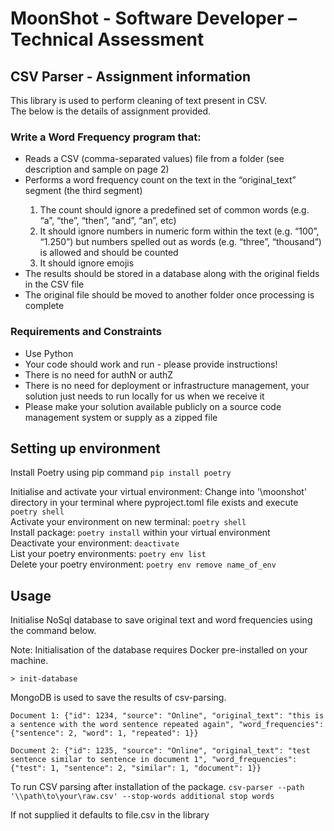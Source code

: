 # MoonShot - Software Developer – Technical Assessment

## CSV Parser - Assignment information
This library is used to perform cleaning of text present in CSV.  
The below is the details of assignment provided.  

### Write a Word Frequency program that:  
<ul>
  <li>
     Reads a CSV (comma-separated values) file from a folder (see description and sample on page 2)
  </li>  
  <li>
    Performs a word frequency count on the text in the “original_text” segment (the third segment)
  </li> 
  <ol>
        <li> The count should ignore a predefined set of common words (e.g. “a”,  “the”, “then”, “and”, “an”, etc)  </li>
        <li> It should ignore numbers in numeric form within the text (e.g. “100”, “1.250”) but numbers spelled out as words (e.g. “three”, “thousand”) is allowed and should be counted  </li>
        <li> It should ignore emojis </li> 
    </ol>
    <li>The results should be stored in a database along with the original fields in the CSV file
    </li> 
    <li>
    The original file should be moved to another folder once processing is complete  
    </li>  
</ul>  

### Requirements and Constraints
<ul>
    <li>Use Python</li>
    <li>Your code should work and run - please provide instructions!</li>
    <li>There is no need for authN or authZ</li>
    <li>There is no need for deployment or infrastructure management, your solution just needs to run locally for us when we receive it</li>
    <li>Please make your solution available publicly on a source code management system or supply as a zipped file</li>
</ul>

## Setting up environment 
Install Poetry using pip command `pip install poetry`

Initialise and activate your virtual environment: Change into '\moonshot' directory in your terminal where pyproject.toml file exists and execute  `poetry shell`  
Activate your environment on new terminal: `poetry shell`  
Install package: `poetry install` within your virtual environment  
Deactivate your environment: `deactivate`  
List your poetry environments: `poetry env list`  
Delete your poetry environment: `poetry env remove name_of_env`

## Usage 

Initialise NoSql database to save original text and word frequencies using the command below. 

Note: Initialisation of the database requires Docker pre-installed on your machine. 

`> init-database`  

  
MongoDB is used to save the results of csv-parsing.  
```
Document 1: {"id": 1234, "source": "Online", "original_text": "this is a sentence with the word sentence repeated again", "word_frequencies": {"sentence": 2, "word": 1, "repeated": 1}}

Document 2: {"id": 1235, "source": "Online", "original_text": "test sentence similar to sentence in document 1", "word_frequencies": {"test": 1, "sentence": 2, "similar": 1, "document": 1}}
```

To run CSV parsing after installation of the package. 
`csv-parser --path '\\path\to\your\raw.csv' --stop-words additional stop words` 

If not supplied it defaults to file.csv in the library

